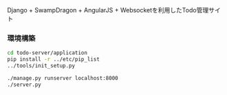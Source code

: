 Django + SwampDragon + AngularJS + Websocketを利用したTodo管理サイト

### 環境構築

```bash
cd todo-server/application
pip install -r ../etc/pip_list
../tools/init_setup.py

./manage.py runserver localhost:8000
./server.py
```

